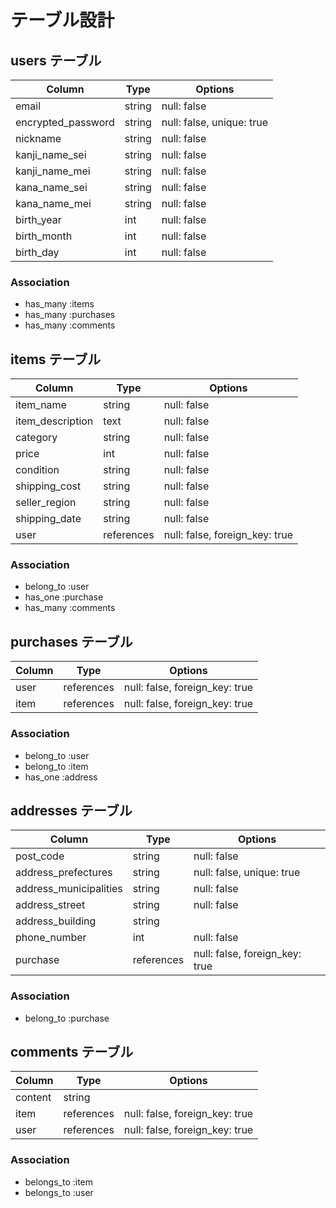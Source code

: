 # テーブル設計

## users テーブル

| Column             | Type   | Options                        |
| ------------------ | ------ | ------------------------------ |
| email              | string | null: false                    |
| encrypted_password | string | null: false, unique: true      |
| nickname           | string | null: false                    |
| kanji_name_sei     | string | null: false                    |
| kanji_name_mei     | string | null: false                    |
| kana_name_sei      | string | null: false                    |
| kana_name_mei      | string | null: false                    |
| birth_year         | int    | null: false                    |
| birth_month        | int    | null: false                    |
| birth_day          | int    | null: false                    |

### Association

- has_many :items
- has_many :purchases
- has_many :comments

## items テーブル

| Column             | Type       | Options                        |
| ------------------ | ---------- | ------------------------------ |
| item_name          | string     | null: false                    |
| item_description   | text       | null: false                    |
| category           | string     | null: false                    |
| price              | int        | null: false                    |
| condition          | string     | null: false                    |
| shipping_cost      | string     | null: false                    |
| seller_region      | string     | null: false                    |
| shipping_date      | string     | null: false                    |
| user               | references | null: false, foreign_key: true |

### Association

- belong_to :user
- has_one :purchase
- has_many :comments

## purchases テーブル

| Column                | Type       | Options                        |
| --------------------- | ------     | ------------------------------ |
| user                  | references | null: false, foreign_key: true |
| item                  | references | null: false, foreign_key: true |

### Association

- belong_to :user
- belong_to :item
- has_one :address

## addresses テーブル

| Column                 | Type       | Options                        |
| ---------------------  | ---------- | ------------------------------ |
| post_code              | string     | null: false                    |
| address_prefectures    | string     | null: false, unique: true      |
| address_municipalities | string     | null: false                    |
| address_street         | string     | null: false                    |
| address_building       | string     |                                |
| phone_number           | int        | null: false                    |
| purchase               | references | null: false, foreign_key: true |

### Association

- belong_to :purchase

## comments テーブル

| Column    | Type       | Options                        |
| -------   | ---------- | ------------------------------ |
| content   | string     |                                |
| item      | references | null: false, foreign_key: true |
| user      | references | null: false, foreign_key: true |

### Association

- belongs_to :item
- belongs_to :user
